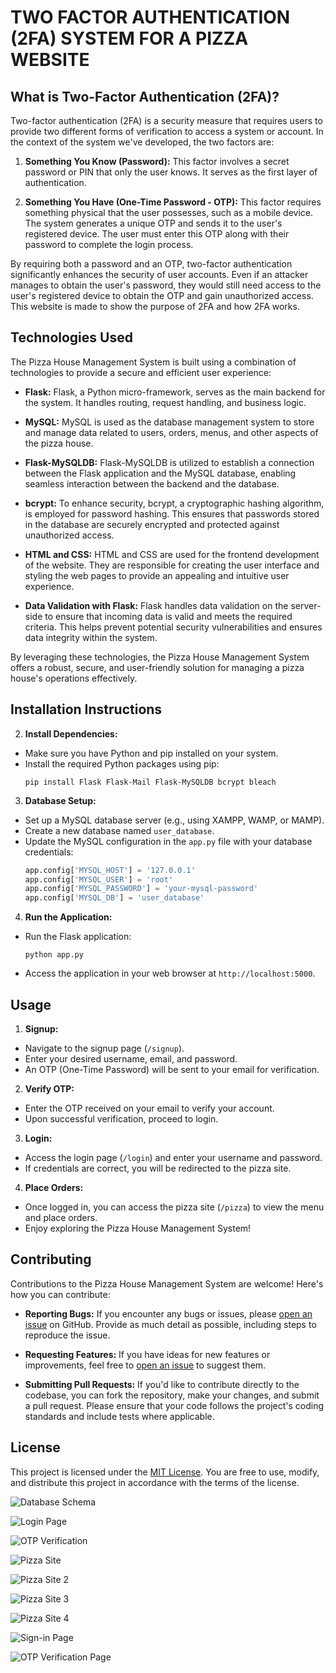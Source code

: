 # TWO FACTOR AUTHENTICATION (2FA) SYSTEM FOR A PIZZA WEBSITE
## What is Two-Factor Authentication (2FA)?

Two-factor authentication (2FA) is a security measure that requires users to provide two different forms of verification to access a system or account. In the context of the system we've developed, the two factors are:

1. **Something You Know (Password):** This factor involves a secret password or PIN that only the user knows. It serves as the first layer of authentication.

2. **Something You Have (One-Time Password - OTP):** This factor requires something physical that the user possesses, such as a mobile device. The system generates a unique OTP and sends it to the user's registered device. The user must enter this OTP along with their password to complete the login process.

By requiring both a password and an OTP, two-factor authentication significantly enhances the security of user accounts. Even if an attacker manages to obtain the user's password, they would still need access to the user's registered device to obtain the OTP and gain unauthorized access.
This website is made to show the purpose of 2FA and how 2FA works.

## Technologies Used

The Pizza House Management System is built using a combination of technologies to provide a secure and efficient user experience:

- **Flask:** Flask, a Python micro-framework, serves as the main backend for the system. It handles routing, request handling, and business logic.

- **MySQL:** MySQL is used as the database management system to store and manage data related to users, orders, menus, and other aspects of the pizza house.

- **Flask-MySQLDB:** Flask-MySQLDB is utilized to establish a connection between the Flask application and the MySQL database, enabling seamless interaction between the backend and the database.

- **bcrypt:** To enhance security, bcrypt, a cryptographic hashing algorithm, is employed for password hashing. This ensures that passwords stored in the database are securely encrypted and protected against unauthorized access.

- **HTML and CSS:** HTML and CSS are used for the frontend development of the website. They are responsible for creating the user interface and styling the web pages to provide an appealing and intuitive user experience.

- **Data Validation with Flask:** Flask handles data validation on the server-side to ensure that incoming data is valid and meets the required criteria. This helps prevent potential security vulnerabilities and ensures data integrity within the system.

By leveraging these technologies, the Pizza House Management System offers a robust, secure, and user-friendly solution for managing a pizza house's operations effectively.

## Installation Instructions

2. **Install Dependencies:**
- Make sure you have Python and pip installed on your system.
- Install the required Python packages using pip:
  ```
  pip install Flask Flask-Mail Flask-MySQLDB bcrypt bleach
  ```

3. **Database Setup:**
- Set up a MySQL database server (e.g., using XAMPP, WAMP, or MAMP).
- Create a new database named `user_database`.
- Update the MySQL configuration in the `app.py` file with your database credentials:
  ```python
  app.config['MYSQL_HOST'] = '127.0.0.1'
  app.config['MYSQL_USER'] = 'root'
  app.config['MYSQL_PASSWORD'] = 'your-mysql-password'
  app.config['MYSQL_DB'] = 'user_database'
  ```

4. **Run the Application:**
- Run the Flask application:
  ```
  python app.py
  ```
- Access the application in your web browser at `http://localhost:5000`.

## Usage

1. **Signup:**
- Navigate to the signup page (`/signup`).
- Enter your desired username, email, and password.
- An OTP (One-Time Password) will be sent to your email for verification.

2. **Verify OTP:**
- Enter the OTP received on your email to verify your account.
- Upon successful verification, proceed to login.

3. **Login:**
- Access the login page (`/login`) and enter your username and password.
- If credentials are correct, you will be redirected to the pizza site.

4. **Place Orders:**
- Once logged in, you can access the pizza site (`/pizza`) to view the menu and place orders.
- Enjoy exploring the Pizza House Management System!


## Contributing

Contributions to the Pizza House Management System are welcome! Here's how you can contribute:

- **Reporting Bugs:** If you encounter any bugs or issues, please [open an issue](https://github.com/ruchiradnaik/pizza-web/issues) on GitHub. Provide as much detail as possible, including steps to reproduce the issue.

- **Requesting Features:** If you have ideas for new features or improvements, feel free to [open an issue](https://github.com/ruchiradnaik/pizza-web/issues) to suggest them.

- **Submitting Pull Requests:** If you'd like to contribute directly to the codebase, you can fork the repository, make your changes, and submit a pull request. Please ensure that your code follows the project's coding standards and include tests where applicable.

## License

This project is licensed under the [MIT License](LICENSE). You are free to use, modify, and distribute this project in accordance with the terms of the license.

![Database Schema](assets/database.png)

![Login Page](assets/login.png)

![OTP Verification](assets/otp.png)

![Pizza Site](assets/pizza.png)

![Pizza Site 2](assets/pizza2.png)

![Pizza Site 3](assets/pizza3.png)

![Pizza Site 4](assets/pizza4.png)

![Sign-in Page](assets/sign-in.png)

![OTP Verification Page](assets/verify-otp.png)







